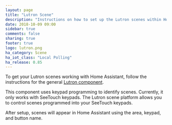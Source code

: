 ```yaml
---
layout: page
title: "Lutron Scene"
description: "Instructions on how to set up the Lutron scenes within Home Assistant."
date: 2018-10-09 09:00
sidebar: true
comments: false
sharing: true
footer: true
logo: lutron.png
ha_category: Scene
ha_iot_class: "Local Polling"
ha_release: 0.85
---
```


To get your Lutron scenes working with Home Assistant, follow the instructions for the general [Lutron component](/components/lutron/).

This component uses keypad programming to identify scenes.  Currently, it only works with SeeTouch keypads.
The Lutron scene platform allows you to control scenes programmed into your SeeTouch keypads.

After setup, scenes will appear in Home Assistant using the area, keypad, and button name.

